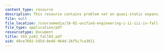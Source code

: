 ```yaml
---
content_type: resource
description: This resource contains problem set on quasi-static expansion processes.
file: null
file_location: /coursemedia/16-01-unified-engineering-i-ii-iii-iv-fall-2005-spring-2006/49ce76025d5d0e46964d26f5c7ca3011_t03_ps02_fall03.pdf
file_type: application/pdf
resourcetype: Document
title: t03_ps02_fall03.pdf
uid: 49ce7602-5d5d-0e46-964d-26f5c7ca3011
---
```

